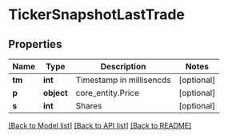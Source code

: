 # TickerSnapshotLastTrade

## Properties
Name | Type | Description | Notes
------------ | ------------- | ------------- | -------------
**tm** | **int** | Timestamp in millisencds | [optional] 
**p** | **object** | core_entity.Price | [optional] 
**s** | **int** | Shares | [optional] 

[[Back to Model list]](../README.md#documentation-for-models) [[Back to API list]](../README.md#documentation-for-api-endpoints) [[Back to README]](../README.md)


